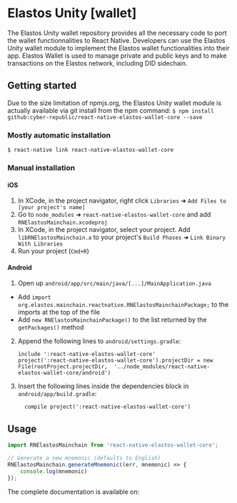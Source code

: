 # Elastos Unity [wallet]

The Elastos Unity wallet repository provides all the necessary code to port the wallet functionnalities to React Native. Developers can use the Elastos Unity wallet module to implement the Elastos wallet functionalities into their app.
Elastos Wallet is used to manage private and public keys and to make transactions on the Elastos network, including DID sidechain.

## Getting started

Due to the size limitation of npmjs.org, the Elastos Unity wallet module is actually available via git install from the npm command:
`$ npm install github:cyber-republic/react-native-elastos-wallet-core --save`

### Mostly automatic installation

`$ react-native link react-native-elastos-wallet-core`

### Manual installation


#### iOS

1. In XCode, in the project navigator, right click `Libraries` ➜ `Add Files to [your project's name]`
2. Go to `node_modules` ➜ `react-native-elastos-wallet-core` and add `RNElastosMainchain.xcodeproj`
3. In XCode, in the project navigator, select your project. Add `libRNElastosMainchain.a` to your project's `Build Phases` ➜ `Link Binary With Libraries`
4. Run your project (`Cmd+R`)

#### Android

1. Open up `android/app/src/main/java/[...]/MainApplication.java`
  - Add `import org.elastos.mainchain.reactnative.RNElastosMainchainPackage;` to the imports at the top of the file
  - Add `new RNElastosMainchainPackage()` to the list returned by the `getPackages()` method
2. Append the following lines to `android/settings.gradle`:
  	```
  	include ':react-native-elastos-wallet-core'
  	project(':react-native-elastos-wallet-core').projectDir = new File(rootProject.projectDir, 	'../node_modules/react-native-elastos-wallet-core/android')
  	```
3. Insert the following lines inside the dependencies block in `android/app/build.gradle`:
  	```
      compile project(':react-native-elastos-wallet-core')
  	```

## Usage
```javascript
import RNElastosMainchain from 'react-native-elastos-wallet-core';

// Generate a new mnemonic (defaults to English)
RNElastosMainchain.generateMnemonic((err, mnemonic) => {
    console.log(mnemonic)
});
```

The complete documentation is available on: 